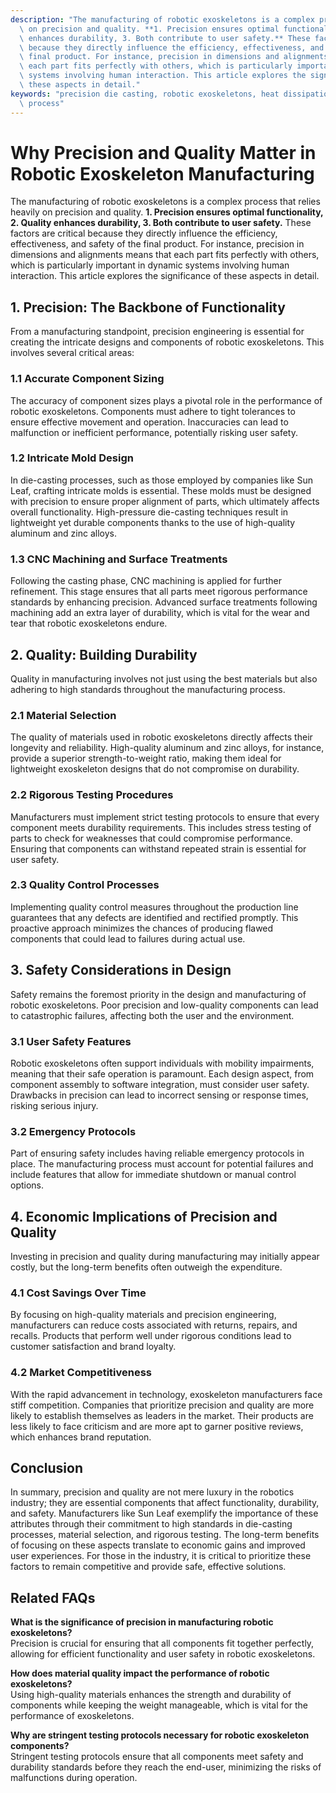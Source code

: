 ```yaml
---
description: "The manufacturing of robotic exoskeletons is a complex process that relies heavily\
  \ on precision and quality. **1. Precision ensures optimal functionality, 2. Quality\
  \ enhances durability, 3. Both contribute to user safety.** These factors are critical\
  \ because they directly influence the efficiency, effectiveness, and safety of the\
  \ final product. For instance, precision in dimensions and alignments means that\
  \ each part fits perfectly with others, which is particularly important in dynamic\
  \ systems involving human interaction. This article explores the significance of\
  \ these aspects in detail."
keywords: "precision die casting, robotic exoskeletons, heat dissipation performance, die casting\
  \ process"
---
```

# Why Precision and Quality Matter in Robotic Exoskeleton Manufacturing

The manufacturing of robotic exoskeletons is a complex process that relies heavily on precision and quality. **1. Precision ensures optimal functionality, 2. Quality enhances durability, 3. Both contribute to user safety.** These factors are critical because they directly influence the efficiency, effectiveness, and safety of the final product. For instance, precision in dimensions and alignments means that each part fits perfectly with others, which is particularly important in dynamic systems involving human interaction. This article explores the significance of these aspects in detail.

## 1. Precision: The Backbone of Functionality

From a manufacturing standpoint, precision engineering is essential for creating the intricate designs and components of robotic exoskeletons. This involves several critical areas:

### 1.1 Accurate Component Sizing

The accuracy of component sizes plays a pivotal role in the performance of robotic exoskeletons. Components must adhere to tight tolerances to ensure effective movement and operation. Inaccuracies can lead to malfunction or inefficient performance, potentially risking user safety.

### 1.2 Intricate Mold Design

In die-casting processes, such as those employed by companies like Sun Leaf, crafting intricate molds is essential. These molds must be designed with precision to ensure proper alignment of parts, which ultimately affects overall functionality. High-pressure die-casting techniques result in lightweight yet durable components thanks to the use of high-quality aluminum and zinc alloys.

### 1.3 CNC Machining and Surface Treatments

Following the casting phase, CNC machining is applied for further refinement. This stage ensures that all parts meet rigorous performance standards by enhancing precision. Advanced surface treatments following machining add an extra layer of durability, which is vital for the wear and tear that robotic exoskeletons endure.

## 2. Quality: Building Durability

Quality in manufacturing involves not just using the best materials but also adhering to high standards throughout the manufacturing process. 

### 2.1 Material Selection

The quality of materials used in robotic exoskeletons directly affects their longevity and reliability. High-quality aluminum and zinc alloys, for instance, provide a superior strength-to-weight ratio, making them ideal for lightweight exoskeleton designs that do not compromise on durability.

### 2.2 Rigorous Testing Procedures

Manufacturers must implement strict testing protocols to ensure that every component meets durability requirements. This includes stress testing of parts to check for weaknesses that could compromise performance. Ensuring that components can withstand repeated strain is essential for user safety.

### 2.3 Quality Control Processes

Implementing quality control measures throughout the production line guarantees that any defects are identified and rectified promptly. This proactive approach minimizes the chances of producing flawed components that could lead to failures during actual use.

## 3. Safety Considerations in Design

Safety remains the foremost priority in the design and manufacturing of robotic exoskeletons. Poor precision and low-quality components can lead to catastrophic failures, affecting both the user and the environment.

### 3.1 User Safety Features

Robotic exoskeletons often support individuals with mobility impairments, meaning that their safe operation is paramount. Each design aspect, from component assembly to software integration, must consider user safety. Drawbacks in precision can lead to incorrect sensing or response times, risking serious injury.

### 3.2 Emergency Protocols

Part of ensuring safety includes having reliable emergency protocols in place. The manufacturing process must account for potential failures and include features that allow for immediate shutdown or manual control options.

## 4. Economic Implications of Precision and Quality

Investing in precision and quality during manufacturing may initially appear costly, but the long-term benefits often outweigh the expenditure. 

### 4.1 Cost Savings Over Time

By focusing on high-quality materials and precision engineering, manufacturers can reduce costs associated with returns, repairs, and recalls. Products that perform well under rigorous conditions lead to customer satisfaction and brand loyalty.

### 4.2 Market Competitiveness

With the rapid advancement in technology, exoskeleton manufacturers face stiff competition. Companies that prioritize precision and quality are more likely to establish themselves as leaders in the market. Their products are less likely to face criticism and are more apt to garner positive reviews, which enhances brand reputation.

## Conclusion

In summary, precision and quality are not mere luxury in the robotics industry; they are essential components that affect functionality, durability, and safety. Manufacturers like Sun Leaf exemplify the importance of these attributes through their commitment to high standards in die-casting processes, material selection, and rigorous testing. The long-term benefits of focusing on these aspects translate to economic gains and improved user experiences. For those in the industry, it is critical to prioritize these factors to remain competitive and provide safe, effective solutions.

## Related FAQs

**What is the significance of precision in manufacturing robotic exoskeletons?**  
Precision is crucial for ensuring that all components fit together perfectly, allowing for efficient functionality and user safety in robotic exoskeletons.

**How does material quality impact the performance of robotic exoskeletons?**  
Using high-quality materials enhances the strength and durability of components while keeping the weight manageable, which is vital for the performance of exoskeletons.

**Why are stringent testing protocols necessary for robotic exoskeleton components?**  
Stringent testing protocols ensure that all components meet safety and durability standards before they reach the end-user, minimizing the risks of malfunctions during operation.
